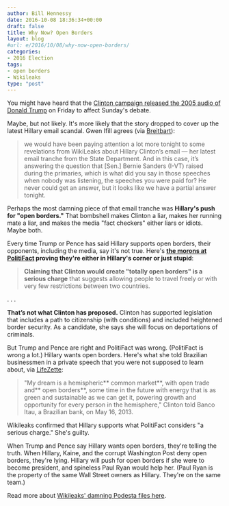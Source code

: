 ```yaml
---
author: Bill Hennessy
date: 2016-10-08 18:36:34+00:00
draft: false
title: Why Now? Open Borders
layout: blog
#url: e/2016/10/08/why-now-open-borders/
categories:
- 2016 Election
tags:
- open borders
- Wikileaks
type: "post"
---
```


You might have heard that the [Clinton campaign released the 2005 audio of Donald Trump](https://hennessysview.com/2016/10/08/clinton-vs-trump-on-women/) on Friday to affect Sunday's debate.

Maybe, but not likely. It's more likely that the story dropped to cover up the latest Hillary email scandal. Gwen Ifill agrees (via [Breitbart](https://www.breitbart.com/video/2016/10/08/gwen-ifill-absent-the-trump-audio-wed-be-paying-a-lot-more-attention-to-hillary-speech-revelations/)):



> we would have been paying attention a lot more tonight to some revelations from WikiLeaks about Hillary Clinton’s email — her latest email tranche from the State Department. And in this case, it’s answering the question that [Sen.] Bernie Sanders (I-VT) raised during the primaries, which is what did you say in those speeches when nobody was listening, the speeches you were paid for? He never could get an answer, but it looks like we have a partial answer tonight.



Perhaps the most damning piece of that email tranche was **Hillary's push for "open borders."** That bombshell makes Clinton a liar, makes her running mate a liar, and makes the media "fact checkers" either liars or idiots. Maybe both.

Every time Trump or Pence has said Hillary supports open borders, their opponents, including the media, say it's not true. Here's **[the morons at PolitiFact](https://www.politifact.com/florida/statements/2016/jun/23/donald-trump/donald-trump-says-hillary-clinton-would-create-tot/) proving they're either in Hillary's corner or just stupid**:



> **Claiming that Clinton would create "totally open borders" is a serious charge** that suggests allowing people to travel freely or with very few restrictions between two countries.

. . .

**That’s not what Clinton has proposed.** Clinton has supported legislation that includes a path to citizenship (with conditions) and included heightened border security. As a candidate, she says she will focus on deportations of criminals.



But Trump and Pence are right and PolitiFact was wrong. (PolitiFact is wrong a lot.) Hillary wants open borders. Here's what she told Brazilian businessmen in a private speech that you were not supposed to learn about, via [LifeZette](https://www.lifezette.com/polizette/wikileaks-dump-hillary-dreams-open-trade-open-borders/):



> "My dream is a hemispheric** common market**, with open trade and** open borders**, some time in the future with energy that is as green and sustainable as we can get it, powering growth and opportunity for every person in the hemisphere," Clinton told Banco Itau, a Brazilian bank, on May 16, 2013.



Wikileaks confirmed that Hillary supports what PolitiFact considers "a serious charge." She's guilty.

When Trump and Pence say Hillary wants open borders, they're telling the truth. When Hillary, Kaine, and the corrupt Washington Post deny open borders, they're lying. Hillary will push for open borders if she were to become president, and spineless Paul Ryan would help her. (Paul Ryan is the property of the same Wall Street owners as Hillary. They're on the same team.)

Read more about [Wikileaks' damning Podesta files here](https://www.zerohedge.com/news/2016-10-08/latest-wikileaks-revelations).
